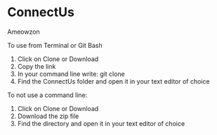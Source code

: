 # ConnectUs
Ameowzon

To use from Terminal or Git Bash 
1. Click on Clone or Download 
2. Copy the link 
3. In your command line write: 
      git clone <link you copied> 
4. Find the ConnectUs folder and open it in your text editor of choice

To not use a command line:
1. Click on Clone or Download
2. Download the zip file 
3. Find the directory and open it in your text editor of choice
